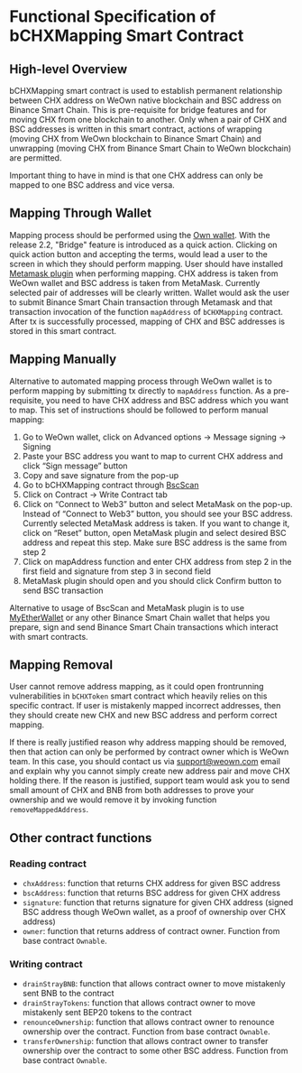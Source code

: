 Functional Specification of bCHXMapping Smart Contract
=========================================

## High-level Overview

bCHXMapping smart contract is used to establish permanent relationship between CHX address on WeOwn native blockchain and BSC address on Binance Smart Chain. This is pre-requisite for bridge features and for moving CHX from one blockchain to another. Only when a pair of CHX and BSC addresses is written in this smart contract, actions of wrapping (moving CHX from WeOwn blockchain to Binance Smart Chain) and unwrapping (moving CHX from Binance Smart Chain to WeOwn blockchain) are permitted.

Important thing to have in mind is that one CHX address can only be mapped to one BSC address and vice versa.


## Mapping Through Wallet

Mapping process should be performed using the [Own wallet](https://wallet.weown.com). With the release 2.2, "Bridge" feature is introduced as a quick action. Clicking on quick action button and accepting the terms, would lead a user to the screen in which they should perform mapping. User should have installed [Metamask plugin](https://metamask.io/) when performing mapping. CHX address is taken from WeOwn wallet and BSC address is taken from MetaMask. Currently selected pair of addresses will be clearly written. Wallet would ask the user to submit Binance Smart Chain transaction through Metamask and that transaction invocation of the function `mapAddress` of `bCHXMapping` contract. After tx is successfully processed, mapping of CHX and BSC addresses is stored in this smart contract.


## Mapping Manually

Alternative to automated mapping process through WeOwn wallet is to perform mapping by submitting tx directly to `mapAddress` function. As a pre-requisite, you need to have CHX address and BSC address which you want to map. This set of instructions should be followed to perform manual mapping:

1. Go to WeOwn wallet, click on Advanced options -> Message signing -> Signing
2. Paste your BSC address you want to map to current CHX address and click “Sign message” button
3. Copy and save signature from the pop-up
4. Go to bCHXMapping contract through [BscScan](https://bscscan.com/address/0x766eaabd47c53f548cf225f8eb7ab300648fc236#writeContract)
5. Click on Contract -> Write Contract tab
6. Click on “Connect to Web3” button and select MetaMask on the pop-up. Instead of “Connect to Web3” button, you should see your BSC address. Currently selected MetaMask address is taken. If you want to change it, click on “Reset” button, open MetaMask plugin and select desired BSC address and repeat this step. Make sure BSC address is the same from step 2
7. Click on mapAddress function and enter CHX address from step 2 in the first field and signature from step 3 in second field
8. MetaMask plugin should open and you should click Confirm button to send BSC transaction

Alternative to usage of BscScan and MetaMask plugin is to use [MyEtherWallet](https://www.myetherwallet.com) or any other Binance Smart Chain wallet that helps you prepare, sign and send Binance Smart Chain transactions which interact with smart contracts.


## Mapping Removal

User cannot remove address mapping, as it could open frontrunning vulnerabilities in `bCHXToken` smart contract which heavily relies on this specific contract. If user is mistakenly mapped incorrect addresses, then they should create new CHX and new BSC address and perform correct mapping.

If there is really justified reason why address mapping should be removed, then that action can only be performed by contract owner which is WeOwn team. In this case, you should contact us via support@weown.com email and explain why you cannot simply create new address pair and move CHX holding there. If the reason is justified, support team would ask you to send small amount of CHX and BNB from both addresses to prove your ownership and we would remove it by invoking function `removeMappedAddress`.


## Other contract functions


### Reading contract 
- `chxAddress`: function that returns CHX address for given BSC address
- `bscAddress`: function that returns BSC address for given CHX address
- `signature`: function that returns signature for given CHX address (signed BSC address though WeOwn wallet, as a proof of ownership over CHX address)
- `owner`: function that returns address of contract owner. Function from base contract `Ownable`.

### Writing contract
- `drainStrayBNB`: function that allows contract owner to move mistakenly sent BNB to the contract
- `drainStrayTokens`: function that allows contract owner to move mistakenly sent BEP20 tokens to the contract
- `renounceOwnership`: function that allows contract owner to renounce ownership over the contract. Function from base contract `Ownable`.
- `transferOwnership`: function that allows contract owner to transfer ownership over the contract to some other BSC address. Function from base contract `Ownable`.